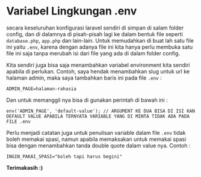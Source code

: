 # Variabel Lingkungan .env

secara keseluruhan konfigurasi laravel sendiri di simpan di salam folder config, dan di dalamnya di pisah-pisah lagi ke dalam bentuk file seperti `database.php`, `app.php` dan lain-lain. Untuk memudahkan di buat lah satu file ini yaitu `.env`, karena dengan adanya file ini kita hanya perlu membuka satu file ini saja tanpa merubah isi dari file yang ada di dalam folder config.

Kita sendiri juga bisa saja menambahkan variabel environment kita sendiri apabila di perlukan. Contoh, saya hendak menambahkan slug untuk url ke halaman admin, maka saya tambahkan baris ini pada file `.env` :

```ADMIN_PAGE=halaman-rahasia```

Dan untuk memanggil nya bisa di gunakan perintah di bawah ini :

```env('ADMIN_PAGE', 'default-value'); // ARGUMENT KE DUA BISA DI ISI KAN DEFAULT VALUE APABILA TERNYATA VARIABLE YANG DI MINTA TIDAK ADA PADA FILE .env```

 
Perlu menjadi catatan juga untuk penulisan variable dalam file `.env` tidak boleh memakai spasi, namun apabila memaksakan untuk memakai spasi bisa dengan menambahkan tanda double quote dalam value nya. Contoh :

```INGIN_PAKAI_SPASI="boleh tapi harus begini"```

**Terimakasih :)**
